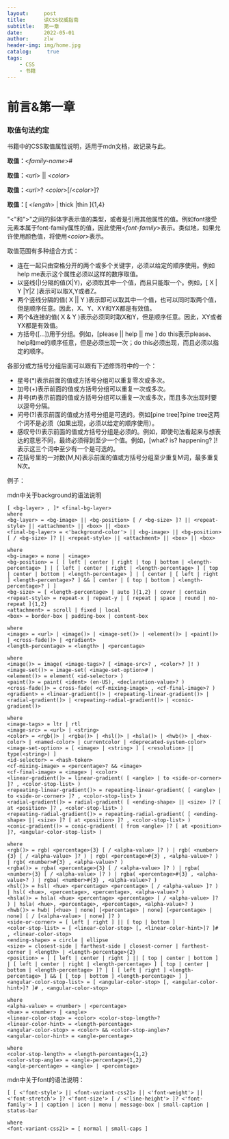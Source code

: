 ```yaml
---
layout:     post
title:      读CSS权威指南
subtitle:   第一章
date:       2022-05-01
author:     zlw
header-img: img/home.jpg
catalog: 	 true
tags:
    - CSS
    - 书籍
---
```


# 前言&第一章

### 取值句法约定

书籍中的CSS取值属性说明，适用于mdn文档，故记录与此。

**取值：**\<*family-name*>#

**取值：**\<*url*> || \<*color*>

**取值：**\<*url*>? \<*color*>[/\<*color*>]?

**取值：**[ \<*length*> | thick |thin ]{1,4}

"<"和">"之间的斜体字表示值的类型，或者是引用其他属性的值。例如font接受元素本属于font-family属性的值，因此使用\<*font-family*>表示。类似地，如果允许使用颜色值，将使用<*color*>表示。

取值范围有多种组合方式：

- 连在一起只由空格分开的两个或多个关键字，必须以给定的顺序使用。例如help me表示这个属性必须以这样的数序取值。
- 以竖线(|)分隔的值(X|Y)，必须取其中一个值，而且只能取一个。例如，[ X | Y |Y|Z ]表示可以取X,Y或者Z。
- 两个竖线分隔的值( X || Y )表示即可以取其中一个值，也可以同时取两个值，但是顺序任意。因此，X、Y、XY和YX都是有效值。
- 两个&连接的值( X & Y )表示必须同时取X和Y，但是顺序任意。因此，XY或者YX都是有效值。
- 方括号([...])用于分组。例如，[please || help || me ] do this表示please、help和me的顺序任意，但是必须出现一次；do this必须出现，而且必须以指定的顺序。

各部分或方括号分组后面可以跟有下述修饰符中的一个：

- 星号(*)表示前面的值或方括号分组可以重复零次或多次。
- 加号(+)表示前面的值或方括号分组可以重复一次或多次。
- 井号(#)表示前面的值或方括号分组可以重复一次或多次，而且多次出现时要以逗号分隔。
- 问号(?)表示前面的值或方括号分组是可选的。例如[pine tree]?pine tree这两个词不是必须（如果出现，必须以给定的顺序使用）。
- 感叹号(!)表示前面的值或方括号分组是必须的。例如，即使句法看起来与想表达的意思不同，最终必须得到至少一个值。例如，[what? is? happening? ]! 表示这三个词中至少有一个是可选的。
- 花括号里的一对数{M,N}表示前面的值或方括号分组至少重复M词，最多重复N次。

例子：

mdn中关于background的语法说明

```
[ <bg-layer> , ]* <final-bg-layer>
where 
<bg-layer> = <bg-image> || <bg-position> [ / <bg-size> ]? || <repeat-style> || <attachment> || <box> || <box>
<final-bg-layer> = <'background-color'> || <bg-image> || <bg-position> [ / <bg-size> ]? || <repeat-style> || <attachment> || <box> || <box>

where 
<bg-image> = none | <image>
<bg-position> = [ [ left | center | right | top | bottom | <length-percentage> ] | [ left | center | right | <length-percentage> ] [ top | center | bottom | <length-percentage> ] | [ center | [ left | right ] <length-percentage>? ] && [ center | [ top | bottom ] <length-percentage>? ] ]
<bg-size> = [ <length-percentage> | auto ]{1,2} | cover | contain
<repeat-style> = repeat-x | repeat-y | [ repeat | space | round | no-repeat ]{1,2}
<attachment> = scroll | fixed | local
<box> = border-box | padding-box | content-box

where 
<image> = <url> | <image()> | <image-set()> | <element()> | <paint()> | <cross-fade()> | <gradient>
<length-percentage> = <length> | <percentage>

where 
<image()> = image( <image-tags>? [ <image-src>? , <color>? ]! )
<image-set()> = image-set( <image-set-option># )
<element()> = element( <id-selector> )
<paint()> = paint( <ident> (en-US), <declaration-value>? )
<cross-fade()> = cross-fade( <cf-mixing-image> , <cf-final-image>? )
<gradient> = <linear-gradient()> | <repeating-linear-gradient()> | <radial-gradient()> | <repeating-radial-gradient()> | <conic-gradient()>

where 
<image-tags> = ltr | rtl
<image-src> = <url> | <string>
<color> = <rgb()> | <rgba()> | <hsl()> | <hsla()> | <hwb()> | <hex-color> | <named-color> | currentcolor | <deprecated-system-color>
<image-set-option> = [ <image> | <string> ] [ <resolution> || type(<string>) ]
<id-selector> = <hash-token>
<cf-mixing-image> = <percentage>? && <image>
<cf-final-image> = <image> | <color>
<linear-gradient()> = linear-gradient( [ <angle> | to <side-or-corner> ]? , <color-stop-list> )
<repeating-linear-gradient()> = repeating-linear-gradient( [ <angle> | to <side-or-corner> ]? , <color-stop-list> )
<radial-gradient()> = radial-gradient( [ <ending-shape> || <size> ]? [ at <position> ]? , <color-stop-list> )
<repeating-radial-gradient()> = repeating-radial-gradient( [ <ending-shape> || <size> ]? [ at <position> ]? , <color-stop-list> )
<conic-gradient()> = conic-gradient( [ from <angle> ]? [ at <position> ]?, <angular-color-stop-list> )

where 
<rgb()> = rgb( <percentage>{3} [ / <alpha-value> ]? ) | rgb( <number>{3} [ / <alpha-value> ]? ) | rgb( <percentage>#{3} , <alpha-value>? ) | rgb( <number>#{3} , <alpha-value>? )
<rgba()> = rgba( <percentage>{3} [ / <alpha-value> ]? ) | rgba( <number>{3} [ / <alpha-value> ]? ) | rgba( <percentage>#{3} , <alpha-value>? ) | rgba( <number>#{3} , <alpha-value>? )
<hsl()> = hsl( <hue> <percentage> <percentage> [ / <alpha-value> ]? ) | hsl( <hue>, <percentage>, <percentage>, <alpha-value>? )
<hsla()> = hsla( <hue> <percentage> <percentage> [ / <alpha-value> ]? ) | hsla( <hue>, <percentage>, <percentage>, <alpha-value>? )
<hwb()> = hwb( [<hue> | none] [<percentage> | none] [<percentage> | none] [ / [<alpha-value> | none] ]? )
<side-or-corner> = [ left | right ] || [ top | bottom ]
<color-stop-list> = [ <linear-color-stop> [, <linear-color-hint>]? ]# , <linear-color-stop>
<ending-shape> = circle | ellipse
<size> = closest-side | farthest-side | closest-corner | farthest-corner | <length> | <length-percentage>{2}
<position> = [ [ left | center | right ] || [ top | center | bottom ] | [ left | center | right | <length-percentage> ] [ top | center | bottom | <length-percentage> ]? | [ [ left | right ] <length-percentage> ] && [ [ top | bottom ] <length-percentage> ] ]
<angular-color-stop-list> = [ <angular-color-stop> [, <angular-color-hint>]? ]# , <angular-color-stop>

where 
<alpha-value> = <number> | <percentage>
<hue> = <number> | <angle>
<linear-color-stop> = <color> <color-stop-length>?
<linear-color-hint> = <length-percentage>
<angular-color-stop> = <color> && <color-stop-angle>?
<angular-color-hint> = <angle-percentage>

where 
<color-stop-length> = <length-percentage>{1,2}
<color-stop-angle> = <angle-percentage>{1,2}
<angle-percentage> = <angle> | <percentage>
```

mdn中关于font的语法说明：

```
[ [ <'font-style'> || <font-variant-css21> || <'font-weight'> || <'font-stretch'> ]? <'font-size'> [ / <'line-height'> ]? <'font-family'> ] | caption | icon | menu | message-box | small-caption | status-bar

where 
<font-variant-css21> = [ normal | small-caps ]
```







